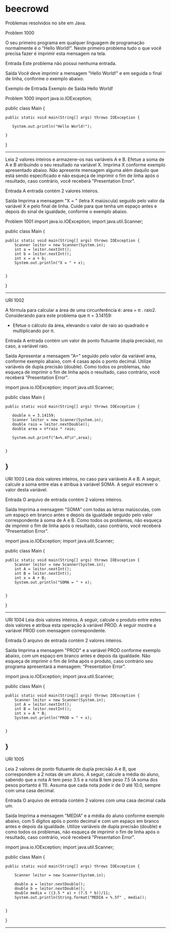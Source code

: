# beecrowd
Problemas resolvidos no site em Java.


Problem 1000

O seu primeiro programa em qualquer linguagem de programação normalmente é o "Hello World!". Neste primeiro problema tudo o que você precisa fazer é imprimir esta mensagem na tela.

Entrada
Este problema não possui nenhuma entrada.

Saída
Você deve imprimir a mensagem "Hello World!" e em seguida o final de linha, conforme o exemplo abaixo.

Exemplo de Entrada	Exemplo de Saída
Hello World!


Problem 1000
import java.io.IOException;
 
public class Main {
 
    public static void main(String[] args) throws IOException {
 
       System.out.println("Hello World!");
 
    }
 
}

--------------------------------------------------------------------

Leia 2 valores inteiros e armazene-os nas variáveis A e B. Efetue a soma de A e B atribuindo o seu resultado na variável X. Imprima X conforme exemplo apresentado abaixo. Não apresente mensagem alguma além daquilo que está sendo especificado e não esqueça de imprimir o fim de linha após o resultado, caso contrário, você receberá "Presentation Error".

Entrada
A entrada contém 2 valores inteiros.

Saída
Imprima a mensagem "X = " (letra X maiúscula) seguido pelo valor da variável X e pelo final de linha. Cuide para que tenha um espaço antes e depois do sinal de igualdade, conforme o exemplo abaixo.

Problem 1001
import java.io.IOException;
import java.util.Scanner;

public class Main {
	
    public static void main(String[] args) throws IOException {
        Scanner leitor = new Scanner(System.in);
        int a = leitor.nextInt();
        int b = leitor.nextInt();
        int x = a + b;
        System.out.println("X = " + x);
        
    
    }
	
}

-------------------------------------------------------------------------------------

URI 1002

A fórmula para calcular a área de uma circunferência é: area = π . raio2. Considerando para este problema que π = 3.14159:

- Efetue o cálculo da área, elevando o valor de raio ao quadrado e multiplicando por π.

Entrada
A entrada contém um valor de ponto flutuante (dupla precisão), no caso, a variável raio.

Saída
Apresentar a mensagem "A=" seguido pelo valor da variável area, conforme exemplo abaixo, com 4 casas após o ponto decimal. Utilize variáveis de dupla precisão (double). Como todos os problemas, não esqueça de imprimir o fim de linha após o resultado, caso contrário, você receberá "Presentation Error".

import java.io.IOException;
import java.util.Scanner; 

public class Main {
 
    public static void main(String[] args) throws IOException {
 
       double n = 3.14159;
       Scanner leitor = new Scanner(System.in);
       double raio = leitor.nextDouble(); 
       double area = n*raio * raio;
       
       System.out.printf("A=%.4f\n",area);
       
       
    }
 
}
--------------------------------------------------------------------------------

URI 1003
Leia dois valores inteiros, no caso para variáveis A e B. A seguir, calcule a soma entre elas e atribua à variável SOMA. A seguir escrever o valor desta variável.

Entrada
O arquivo de entrada contém 2 valores inteiros.

Saída
Imprima a mensagem "SOMA" com todas as letras maiúsculas, com um espaço em branco antes e depois da igualdade seguido pelo valor correspondente à soma de A e B. Como todos os problemas, não esqueça de imprimir o fim de linha após o resultado, caso contrário, você receberá "Presentation Error".

import java.io.IOException;
import java.util.Scanner;

public class Main {
	
    public static void main(String[] args) throws IOException {
        Scanner leitor = new Scanner(System.in);
        int A = leitor.nextInt();
        int B = leitor.nextInt();
        int x = A + B;
        System.out.println("SOMA = " + x);
        
    
    }
	
}

------------------------------------------------------------------------------
URI 1004
Leia dois valores inteiros. A seguir, calcule o produto entre estes dois valores e atribua esta operação à variável PROD. A seguir mostre a variável PROD com mensagem correspondente.   

Entrada
O arquivo de entrada contém 2 valores inteiros.

Saída
Imprima a mensagem "PROD" e a variável PROD conforme exemplo abaixo, com um espaço em branco antes e depois da igualdade. Não esqueça de imprimir o fim de linha após o produto, caso contrário seu programa apresentará a mensagem: “Presentation Error”.

import java.io.IOException;
import java.util.Scanner;

public class Main {
	
    public static void main(String[] args) throws IOException {
        Scanner leitor = new Scanner(System.in);
        int A = leitor.nextInt();
        int B = leitor.nextInt();
        int x = A * B;
        System.out.println("PROD = " + x);
        
    
    }
	
}
---------------------------------------------------------------

URI 1005

Leia 2 valores de ponto flutuante de dupla precisão A e B, que correspondem a 2 notas de um aluno. A seguir, calcule a média do aluno, sabendo que a nota A tem peso 3.5 e a nota B tem peso 7.5 (A soma dos pesos portanto é 11). Assuma que cada nota pode ir de 0 até 10.0, sempre com uma casa decimal.

Entrada
O arquivo de entrada contém 2 valores com uma casa decimal cada um.

Saída
Imprima a mensagem "MEDIA" e a média do aluno conforme exemplo abaixo, com 5 dígitos após o ponto decimal e com um espaço em branco antes e depois da igualdade. Utilize variáveis de dupla precisão (double) e como todos os problemas, não esqueça de imprimir o fim de linha após o resultado, caso contrário, você receberá "Presentation Error".

import java.io.IOException;
import java.util.Scanner;

public class Main {
	
    public static void main(String[] args) throws IOException {
       
        Scanner leitor = new Scanner(System.in);
       
        double a = leitor.nextDouble();
        double b = leitor.nextDouble();
        double media = ((3.5 * a) + (7.5 * b))/11;
        System.out.println(String.format("MEDIA = %.5f" , media));
        
    
    }
	
}

----------------------------------------------------------------------------------




